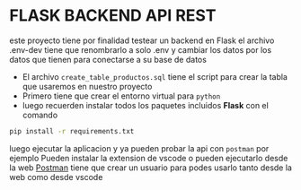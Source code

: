 # FLASK BACKEND API REST

este proyecto tiene por finalidad testear un backend en Flask
el archivo .env-dev tiene que renombrarlo a solo .env y cambiar los datos 
por los datos que tienen para conectarse a su base de datos
- El archivo ``create_table_productos.sql`` tiene el script para crear la tabla que usaremos en nuestro proyecto
- Primero tiene que crear el entorno virtual para ``python``
- luego recuerden instalar todos los paquetes incluidos **Flask** con el comando 
```bash
pip install -r requirements.txt

```

luego ejecutar la aplicacion y ya pueden probar la api con ``postman`` por ejemplo
Pueden instalar la extension de vscode o pueden ejecutarlo desde la web
[Postman](https://www.postman.com/) tiene que crear un usuario para podes usarlo tanto desde la web como desde vscode
